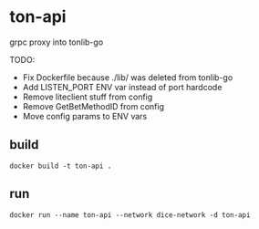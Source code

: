 # ton-api
grpc proxy into tonlib-go

TODO:
 - Fix Dockerfile because ./lib/ was deleted from tonlib-go
 - Add LISTEN_PORT ENV var instead of port hardcode
 - Remove liteclient stuff from config
 - Remove GetBetMethodID from config
 - Move config params to ENV vars

## build
```docker build -t ton-api .```

## run
```docker run --name ton-api --network dice-network -d ton-api```
